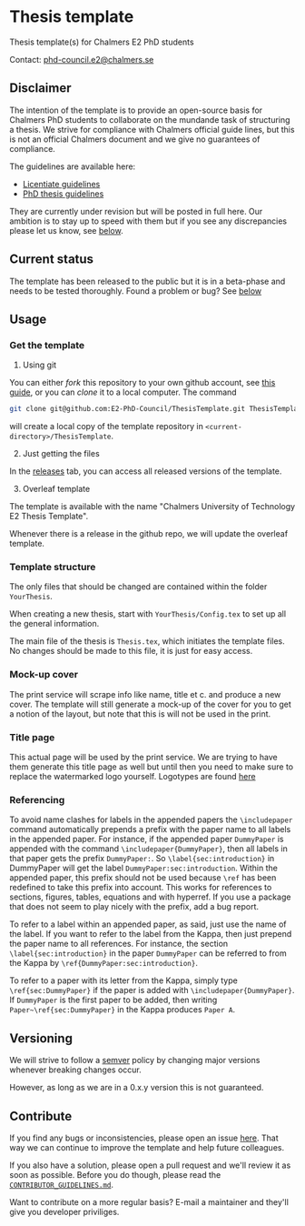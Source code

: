 # Thesis template
Thesis template(s) for Chalmers E2 PhD students

Contact: [phd-council.e2@chalmers.se](mailto:phd-council.e2@chalmers.se)

## Disclaimer

The intention of the template is to provide an open-source basis for Chalmers PhD students to collaborate on the mundande task of structuring a thesis.
We strive for compliance with Chalmers official guide lines, but this is not an official Chalmers document and we give no guarantees of compliance.

The guidelines are available here:

- [Licentiate guidelines](https://intranet.chalmers.se/en/tools-support/doctoral-studies-support/licentiate/layout-and-printing-of-licentiate-thesis/)
- [PhD thesis guidelines](https://intranet.chalmers.se/en/tools-support/doctoral-studies-support/doctoral-thesis-defence/thesis-layout/)

They are currently under revision but will be posted in full here.
Our ambition is to stay up to speed with them but if you see any discrepancies please let us know, see [below](#Contribute).


## Current status

The template has been released to the public but it is in a beta-phase and needs to be tested thoroughly.
Found a problem or bug? See [below](#Contribute)

## Usage

### Get the template

1. Using git

You can either _fork_ this repository to your own github account, see [this guide](https://help.github.com/en/github/getting-started-with-github/fork-a-repo),
or you can _clone_ it to a local computer. The command

```bash
git clone git@github.com:E2-PhD-Council/ThesisTemplate.git ThesisTemplate
```
will create a local copy of the template repository in `<current-directory>/ThesisTemplate`.

2. Just getting the files

In the [releases](https://github.com/E2-PhD-Council/ThesisTemplate/releases) tab, you can access all released versions of the template.

3. Overleaf template

The template is available with the name "Chalmers University of Technology E2 Thesis Template".

Whenever there is a release in the github repo, we will update the overleaf template.

### Template structure

The only files that should be changed are contained within the folder `YourThesis`.

When creating a new thesis, start with `YourThesis/Config.tex` to set up all the general information.

The main file of the thesis is `Thesis.tex`, which initiates the template files.
No changes should be made to this file, it is just for easy access.

### Mock-up cover

The print service will scrape info like name, title et c. and produce a new cover.
The template will still generate a mock-up of the cover for you to get a notion of the layout,
but note that this is will not be used in the print.

### Title page

This actual page will be used by the print service. We are trying to have them generate this title page as well
but until then you need to make sure to replace the watermarked logo yourself.
Logotypes are found [here](https://www.chalmers.se/en/about-chalmers/profile-and-identity/Pages/logotype.aspx)

### Referencing

To avoid name clashes for labels in the appended papers the `\includepaper` command automatically prepends a
prefix with the paper name to all labels in the appended paper. For instance, if the appended paper `DummyPaper`
is appended with the command `\includepaper{DummyPaper}`, then all labels in that paper gets the prefix
`DummyPaper:`. So `\label{sec:introduction}` in DummyPaper will get the label `DummyPaper:sec:introduction`.
Within the appended paper, this prefix should not be used because `\ref` has been redefined to take this prefix
into account. This works for references to sections, figures, tables, equations and with hyperref. If you use a
package that does not seem to play nicely with the prefix, add a bug report.

To refer to a label within an appended paper, as said, just use the name of the label. If you want to refer to the label
from the Kappa, then just prepend the paper name to all references. For instance, the section `\label{sec:introduction}`
in the paper `DummyPaper` can be referred to from the Kappa by `\ref{DummyPaper:sec:introduction}`.

To refer to a paper with its letter from the Kappa, simply type `\ref{sec:DummyPaper}` if the paper is added with
`\includepaper{DummyPaper}`. If `DummyPaper` is the first paper to be added, then writing `Paper~\ref{sec:DummyPaper}`
in the Kappa produces `Paper A`.


## Versioning

We will strive to follow a [semver](https://semver.org/)
policy by changing major versions whenever breaking changes occur.

However, as long as we are in a 0.x.y version this is not guaranteed.


## Contribute
If you find any bugs or inconsistencies, please open an issue [here](https://github.com/E2-PhD-Council/ThesisTemplate/issues).
That way we can continue to improve the template and help future colleagues.

If you also have a solution, please open a pull request and we'll review it as soon as possible.
Before you do though, please read the [`CONTRIBUTOR_GUIDELINES.md`](https://github.com/E2-PhD-Council/ThesisTemplate/blob/master/CONTRIBUTOR_GUIDELINES.md).

Want to contribute on a more regular basis? E-mail a maintainer and they'll give you developer priviliges.
